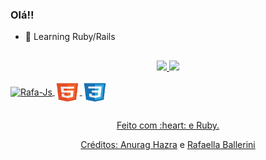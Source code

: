 ### Olá!! 

- 🌱 Learning Ruby/Rails

##

<div align="center">
  <a href="https://github.com/AthyrsonLopes">
  <img height="150em" src="https://github-readme-stats.vercel.app/api?username=athyrsonlopes&show_icons=true&theme=gruvbox_light&include_all_commits=true&count_private=true"/>
    <img height="150em" src="https://github-readme-stats.vercel.app/api/top-langs/?username=athyrsonlopes&layout=compact&langs_count=7&theme=gruvbox_light"/>
</div>

 

  <div style="display: inline_block"><br>
  <img align="center" alt="Rafa-Js" height="30" width="40" src="https://cdn.jsdelivr.net/gh/devicons/devicon/icons/ruby/ruby-plain-wordmark.svg">
  <img align="center" alt="Rafa-HTML" height="30" width="40" src="https://raw.githubusercontent.com/devicons/devicon/master/icons/html5/html5-original.svg">
  <img align="center" alt="Rafa-CSS" height="30" width="40" src="https://raw.githubusercontent.com/devicons/devicon/master/icons/css3/css3-original.svg">
</div>
  
  ##

<div align="center">
  <p>Feito com :heart: e Ruby.</p>
  <p>Créditos: <a href="https://github.com/anuraghazra/github-readme-stats">Anurag Hazra</a> e <a href="https://github.com/rafaballerini">Rafaella Ballerini</a></p>
</div>

